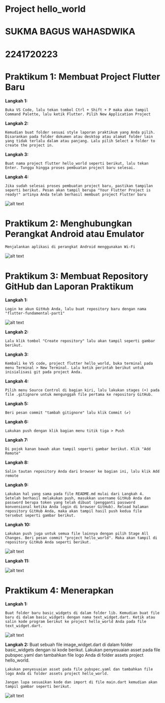 # Project hello_world

# **SUKMA BAGUS WAHASDWIKA**
# **2241720223**

# Praktikum 1: Membuat Project Flutter Baru

**Langkah 1:**

    Buka VS Code, lalu tekan tombol Ctrl + Shift + P maka akan tampil Command Palette, lalu ketik Flutter. Pilih New Application Project

**Langkah 2:**

    Kemudian buat folder sesuai style laporan praktikum yang Anda pilih. Disarankan pada folder dokumen atau desktop atau alamat folder lain yang tidak terlalu dalam atau panjang. Lalu pilih Select a folder to create the project in.

**Langkah 3:**

    Buat nama project flutter hello_world seperti berikut, lalu tekan Enter. Tunggu hingga proses pembuatan project baru selesai.

**Langkah 4:**

    Jika sudah selesai proses pembuatan project baru, pastikan tampilan seperti berikut. Pesan akan tampil berupa "Your Flutter Project is ready!" artinya Anda telah berhasil membuat project Flutter baru

![alt text](<Screenshot 2024-09-27 095954.png>)

# Praktikum 2: Menghubungkan Perangkat Android atau Emulator

    Menjalankan aplikasi di perangkat Android menggunakan Wi-Fi

![alt text](<Screenshot 2024-10-04 013314.png>)


# Praktikum 3: Membuat Repository GitHub dan Laporan Praktikum

**Langkah 1:**

    Login ke akun GitHub Anda, lalu buat repository baru dengan nama "flutter-fundamental-part1"

![alt text](<Screenshot 2024-10-04 020006.png>)

**Langkah 2:**

    Lalu klik tombol "Create repository" lalu akan tampil seperti gambar berikut.

**Langkah 3:**

    Kembali ke VS code, project flutter hello_world, buka terminal pada menu Terminal > New Terminal. Lalu ketik perintah berikut untuk inisialisasi git pada project Anda.

**Langkah 4:**

    Pilih menu Source Control di bagian kiri, lalu lakukan stages (+) pada file .gitignore untuk mengunggah file pertama ke repository GitHub.

**Langkah 5:**

    Beri pesan commit "tambah gitignore" lalu klik Commit (✔)

**Langkah 6:**

    Lakukan push dengan klik bagian menu titik tiga > Push

**Langkah 7:**

    Di pojok kanan bawah akan tampil seperti gambar berikut. Klik "Add Remote"

**Langkah 8:**

    Salin tautan repository Anda dari browser ke bagian ini, lalu klik Add remote

**Langkah 9:**

    Lakukan hal yang sama pada file README.md mulai dari Langkah 4. Setelah berhasil melakukan push, masukkan username GitHub Anda dan password berupa token yang telah dibuat (pengganti password konvensional ketika Anda login di browser GitHub). Reload halaman repository GitHub Anda, maka akan tampil hasil push kedua file tersebut seperti gambar berikut.



**Langkah 10:**

    Lakukan push juga untuk semua file lainnya dengan pilih Stage All Changes. Beri pesan commit "project hello_world". Maka akan tampil di repository GitHub Anda seperti berikut.

![alt text](<Screenshot 2024-10-04 020057.png>)

**Langkah 11:**

![alt text](<Screenshot 2024-10-04 093823-2.png>)

# Praktikum 4: Menerapkan

**Langkah 1:**

    Buat folder baru basic_widgets di dalam folder lib. Kemudian buat file baru di dalam basic_widgets dengan nama text_widget.dart. Ketik atau salin kode program berikut ke project hello_world Anda pada file text_widget.dart.

![alt text](<Screenshot 2024-10-04 100707.png>)

**Langkah 2:**
    Buat sebuah file image_widget.dart di dalam folder basic_widgets dengan isi kode berikut.
    Lakukan penyesuaian asset pada file pubspec.yaml dan tambahkan file logo Anda di folder assets project hello_world.

    Lakukan penyesuaian asset pada file pubspec.yaml dan tambahkan file logo Anda di folder assets project hello_world.

    Jangan lupa sesuaikan kode dan import di file main.dart kemudian akan tampil gambar seperti berikut.

![alt text](<Screenshot 2024-10-04 102109.png>)